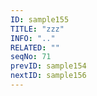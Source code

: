 ```yaml
---
ID: sample155
TITLE: "zzz"
INFO: ".."
RELATED: ""
seqNo: 71
prevID: sample154
nextID: sample156
---
```

